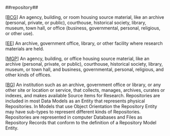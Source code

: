 ##repository##

\[[BCG](SOURCES.md#BCG)\] An agency, building, or room housing source material, like an archive (personal, private, or public), courthouse, historical society, library, museum, town hall, or office (business, governmental, personal, religious, or other use).

\[[EE](SOURCES.md#EE)\]  An archive, government office, library, or other facility where research materials are held.

\[[MGP](SOURCES.md#MGP)\] An agency, building, or office housing source material, like an archive (personal, private, or public), courthouse, historical society, library, museum, or town hall, and business, governmental, personal, religious, and other kinds of offices.

\[[BG](SOURCES.md#BG)\] An institution such as an archive, government office or library, or any other site or location or service, that collects, manages, archives, curates or indexes, and makes available Source items for Research. Repositories are included in most Data Models as an Entity that represents physical Repositories. In Models that use Object Orientation the Repository Entity may have sub-types to represent different kinds of Repositories. Repositories are represented in computer Databases and Files as Repository Records that conform to the definition of a Repository Model Entity.
